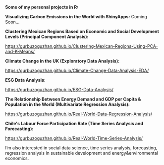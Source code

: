 **Some of my personal projects in R:**

**Visualizing Carbon Emissions in the World with ShinyApps:**
Coming Soon...

**Clustering Mexican Regions Based on Economic and Social Development Levels (Principal Component Analysis):**

https://gurbuzoguzhan.github.io/Clustering-Mexican-Regions-Using-PCA-and-K-Means/

**Climate Change in the UK (Exploratory Data Analysis):**

https://gurbuzoguzhan.github.io/Climate-Change-Data-Analysis-EDA/

**ESG Data Analysis:**

https://gurbuzoguzhan.github.io/ESG-Data-Analysis/

**The Relationship Between Energy Demand and GDP per Capita & Population in the World (Multivariate Regression Analysis):**

https://gurbuzoguzhan.github.io/Real-World-Data-Regression-Analysis/

**Chile's Labour Force Participation Rate (Time Series Analysis and Forecasting):** 

https://gurbuzoguzhan.github.io/Real-World-Time-Series-Analysis/

I’m also interested in social data science, time series analysis, forecasting, regression analysis in sustainable development and energy&environmental economics.
